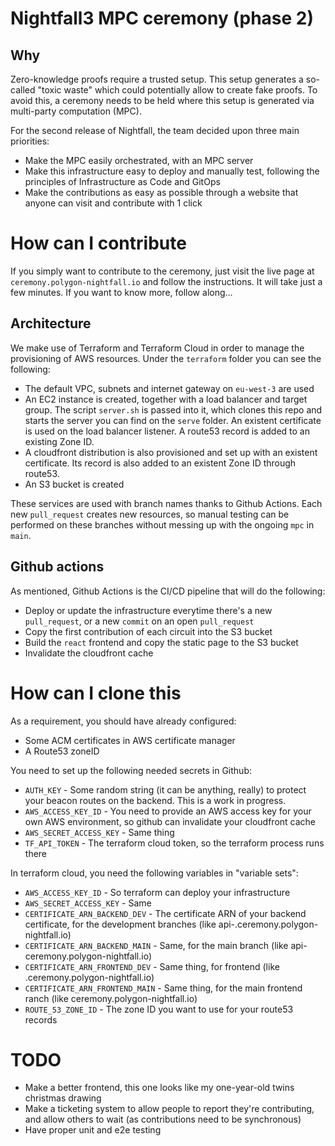 # Nightfall3 MPC ceremony (phase 2)

## Why

Zero-knowledge proofs require a trusted setup. This setup generates a so-called "toxic waste" which
could potentially allow to create fake proofs. To avoid this, a ceremony needs to be held where this
setup is generated via multi-party computation (MPC).

For the second release of Nightfall, the team decided upon three main priorities:

- Make the MPC easily orchestrated, with an MPC server
- Make this infrastructure easy to deploy and manually test, following the principles of
  Infrastructure as Code and GitOps
- Make the contributions as easy as possible through a website that anyone can visit and contribute
  with 1 click

# How can I contribute

If you simply want to contribute to the ceremony, just visit the live page at
`ceremony.polygon-nightfall.io` and follow the instructions. It will take just a few minutes. If you
want to know more, follow along...

## Architecture

We make use of Terraform and Terraform Cloud in order to manage the provisioning of AWS resources.
Under the `terraform` folder you can see the following:

- The default VPC, subnets and internet gateway on `eu-west-3` are used
- An EC2 instance is created, together with a load balancer and target group. The script `server.sh`
  is passed into it, which clones this repo and starts the server you can find on the `serve`
  folder. An existent certificate is used on the load balancer listener. A route53 record is added
  to an existing Zone ID.
- A cloudfront distribution is also provisioned and set up with an existent certificate. Its record
  is also added to an existent Zone ID through route53.
- An S3 bucket is created

These services are used with branch names thanks to Github Actions. Each new `pull_request` creates
new resources, so manual testing can be performed on these branches without messing up with the
ongoing `mpc` in `main`.

## Github actions

As mentioned, Github Actions is the CI/CD pipeline that will do the following:

- Deploy or update the infrastructure everytime there's a new `pull_request`, or a new `commit` on
  an open `pull_request`
- Copy the first contribution of each circuit into the S3 bucket
- Build the `react` frontend and copy the static page to the S3 bucket
- Invalidate the cloudfront cache

# How can I clone this

As a requirement, you should have already configured:

- Some ACM certificates in AWS certificate manager
- A Route53 zoneID

You need to set up the following needed secrets in Github:

- `AUTH_KEY` - Some random string (it can be anything, really) to protect your beacon routes on the
  backend. This is a work in progress.
- `AWS_ACCESS_KEY_ID` - You need to provide an AWS access key for your own AWS environment, so
  github can invalidate your cloudfront cache
- `AWS_SECRET_ACCESS_KEY` - Same thing
- `TF_API_TOKEN` - The terraform cloud token, so the terraform process runs there

In terraform cloud, you need the following variables in "variable sets":

- `AWS_ACCESS_KEY_ID` - So terraform can deploy your infrastructure
- `AWS_SECRET_ACCESS_KEY` - Same
- `CERTIFICATE_ARN_BACKEND_DEV` - The certificate ARN of your backend certificate, for the
  development branches (like api-<your-branch-name>.ceremony.polygon-nightfall.io)
- `CERTIFICATE_ARN_BACKEND_MAIN` - Same, for the main branch (like
  api-ceremony.polygon-nightfall.io)
- `CERTIFICATE_ARN_FRONTEND_DEV` - Same thing, for frontend (like
  <your-branch-name>.ceremony.polygon-nightfall.io)
- `CERTIFICATE_ARN_FRONTEND_MAIN` - Same thing, for the main frontend ranch (like
  ceremony.polygon-nightfall.io)
- `ROUTE_53_ZONE_ID` - The zone ID you want to use for your route53 records

# TODO

- Make a better frontend, this one looks like my one-year-old twins christmas drawing
- Make a ticketing system to allow people to report they're contributing, and allow others to wait
  (as contributions need to be synchronous)
- Have proper unit and e2e testing
